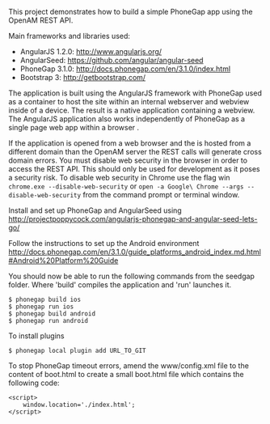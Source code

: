 This project demonstrates how to build a simple PhoneGap app using the OpenAM REST API.

Main frameworks and libraries used:

*   AngularJS 1.2.0: <http://www.angularjs.org/>
*   AngularSeed: <https://github.com/angular/angular-seed>
*   PhoneGap 3.1.0: <http://docs.phonegap.com/en/3.1.0/index.html>
*   Bootstrap 3: <http://getbootstrap.com/>

The application is built using the AngularJS framework with PhoneGap used as a container to host the site within an internal webserver and webview inside of a device. The result is a native application containing a webview. The AngularJS application also works independently of PhoneGap as a single page web app within a browser .

If the application is opened from a web browser and the is hosted from a different domain than the OpenAM server the REST calls will generate cross domain errors. You must disable web security in the browser in order to access the REST API. This should only be used for development as it poses a security risk. To disable web security in Chrome use the flag win `chrome.exe --disable-web-security` or `open -a Google\ Chrome --args --disable-web-security` from the command prompt or terminal window. 

Install and set up PhoneGap and AngularSeed using <http://projectpoppycock.com/angularjs-phonegap-and-angular-seed-lets-go/>

Follow the instructions to set up the Android environment <http://docs.phonegap.com/en/3.1.0/guide_platforms_android_index.md.html#Android%20Platform%20Guide>

You should now be able to run the following commands from the seedgap folder. Where 'build' compiles the application and 'run' launches it.

	$ phonegap build ios 
	$ phonegap run ios
	$ phonegap build android
	$ phonegap run android

To install plugins

	$ phonegap local plugin add URL_TO_GIT

To stop PhoneGap timeout errors, amend the www/config.xml file to the content of boot.html to create a small boot.html file which contains the following code:
	
	<script>
		window.location='./index.html';
	</script>
	
